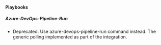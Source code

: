 
#### Playbooks

##### Azure-DevOps-Pipeline-Run

- Deprecated. Use azure-devops-pipeline-run command instead. The generic polling implemented as part of the integration.
